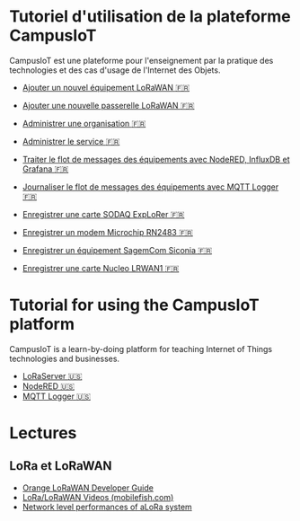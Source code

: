 
# Tutoriel d'utilisation de la plateforme CampusIoT
CampusIoT est une plateforme pour l'enseignement par la pratique des technologies et des cas d'usage de l'Internet des Objets.

* [Ajouter un nouvel équipement LoRaWAN :fr:](loraserver/README-app.md)
* [Ajouter une nouvelle passerelle LoRaWAN :fr:](loraserver/README-gateway.md)
* [Administrer une organisation :fr:](loraserver/README-org.md)
* [Administrer le service :fr:](loraserver/README-admin.md)

* [Traiter le flot de messages des équipements avec NodeRED, InfluxDB et Grafana :fr:](nodered/README.md)
* [Journaliser le flot de messages des équipements avec MQTT Logger :fr:](mqtt-logger/README.md)

* [Enregistrer une carte SODAQ ExpLoRer :fr:](sodaq/README.md)
* [Enregistrer un modem Microchip RN2483 :fr:](rn2483/README.md)
* [Enregistrer un équipement SagemCom Siconia :fr:](siconia/README.md)
* [Enregistrer une carte Nucleo LRWAN1 :fr:](nucleo/README.md)


# Tutorial for using the CampusIoT platform
CampusIoT is a learn-by-doing platform for teaching Internet of Things technologies and businesses.

* [LoRaServer :us:](loraserver/README.en.md)
* [NodeRED :us:](nodered/README.en.md)
* [MQTT Logger :us:](mqtt-logger/README.en.md)


# Lectures
## LoRa et LoRaWAN
* [Orange LoRaWAN Developer Guide](https://lora.multitech.com/documents/publications/marketing-guides/lora_device_dev_guide_orange.pdf)
* [LoRa/LoRaWAN Videos (mobilefish.com)](https://www.youtube.com/watch?v=cUhAyyzlv2o&list=PLmL13yqb6OxdeOi97EvI8QeO8o-PqeQ0g)
* [Network level performances of aLoRa system](http://tesi.cab.unipd.it/53740/1/dissertation.pdf)
